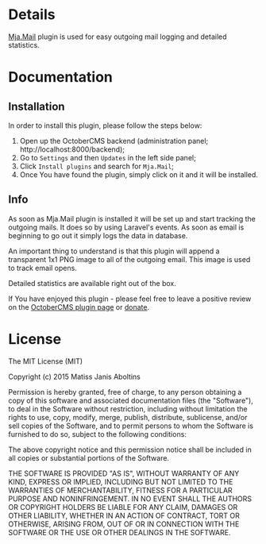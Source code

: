 # Details

[Mja.Mail](http://octobercms.com/plugin/mja-mail) plugin is used for easy outgoing mail logging and detailed statistics.

# Documentation

## Installation

In order to install this plugin, please follow the steps below:

1. Open up the OctoberCMS backend (administration panel; http://localhost:8000/backend);
2. Go to `Settings` and then `Updates` in the left side panel;
3. Click `Install plugins` and search for `Mja.Mail`;
4. Once You have found the plugin, simply click on it and it will be installed.

## Info

As soon as Mja.Mail plugin is installed it will be set up and start tracking the outgoing mails. It does so by using Laravel's events. As soon as email is beginning to go out it simply logs the data in database.

An important thing to understand is that this plugin will append a transparent 1x1 PNG image to all of the outgoing email. This image is used to track email opens.

Detailed statistics are available right out of the box.

If You have enjoyed this plugin - please feel free to leave a positive review on the [OctoberCMS plugin page](http://octobercms.com/plugin/mja-mail) or [donate](http://octobercms.com/plugin/mja-mail).

# License

The MIT License (MIT)

Copyright (c) 2015 Matiss Janis Aboltins

Permission is hereby granted, free of charge, to any person obtaining a copy of this software and associated documentation files (the "Software"), to deal in the Software without restriction, including without limitation the rights to use, copy, modify, merge, publish, distribute, sublicense, and/or sell copies of the Software, and to permit persons to whom the Software is furnished to do so, subject to the following conditions:

The above copyright notice and this permission notice shall be included in all copies or substantial portions of the Software.

THE SOFTWARE IS PROVIDED "AS IS", WITHOUT WARRANTY OF ANY KIND, EXPRESS OR IMPLIED, INCLUDING BUT NOT LIMITED TO THE WARRANTIES OF MERCHANTABILITY, FITNESS FOR A PARTICULAR PURPOSE AND NONINFRINGEMENT. IN NO EVENT SHALL THE AUTHORS OR COPYRIGHT HOLDERS BE LIABLE FOR ANY CLAIM, DAMAGES OR OTHER LIABILITY, WHETHER IN AN ACTION OF CONTRACT, TORT OR OTHERWISE, ARISING FROM, OUT OF OR IN CONNECTION WITH THE SOFTWARE OR THE USE OR OTHER DEALINGS IN THE SOFTWARE.
